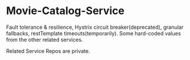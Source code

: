 # Movie-Catalog-Service
Fault tolerance &amp; resilience, Hystrix circuit breaker(deprecated), granular fallbacks, restTemplate timeouts(temporarily).  Some hard-coded values from the other related services.

Related Service Repos are private.
